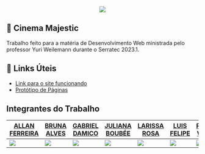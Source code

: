
<div align="center">

<img src="https://arawns1.github.io/Trabalho-FrontEnd-Serratec-2023.1/images/logoBranca.png">

</div>
                                                                                                                                            <h2> 🎥 Cinema Majestic</h2>
<p> Trabalho feito para a matéria de Desenvolvimento Web ministrada pelo professor Yuri Weilemann durante o Serratec 2023.1.<p>
  
 
 <h2> 🔗 Links Úteis </h2>
 <ul>
  <li> <a href="https://arawns1.github.io/Cinema-Majestic/home/index.html"> Link para o site funcionando</a></li>
  <li><a href="https://miro.com/app/board/uXjVMNnEy50=/">Protótipo de Páginas</a></li>
  
  </ul>
 

<h2>Integrantes do Trabalho</h2> 

| <a href="https://github.com/AllanFerreiraGomes">ALLAN FERREIRA </a>  | <a href=https://github.com/brunaalves21>BRUNA ALVES</a>  | <a href=https://github.com/Arawns1>GABRIEL DAMICO</a>  |   <a href=https://github.com/boubeejul>JULIANA BOUBÉE </a> | <a href=https://github.com/larissrosa>LARISSA ROSA </a>  | <a href=https://github.com/lf-hammes>LUIS FELIPE </a> | <a href=https://github.com/PauloVitorLessa>PAULO VITOR </a> |
|---|---|---|---|---|---|---|
| <img src="https://avatars.githubusercontent.com/u/127354834?v=4">  | <img src="https://avatars.githubusercontent.com/u/127354693?v=4">  | <img src="https://avatars.githubusercontent.com/u/62900084?v=4">  | <img src="https://avatars.githubusercontent.com/u/93846188?v=4">  |  <img src="https://avatars.githubusercontent.com/u/127329662?v=4"> |<img src="https://avatars.githubusercontent.com/u/127352528?v=4">|<img src="https://avatars.githubusercontent.com/u/78815229?v=4">|

         
                    
                    
                    
                     
                     
                     
